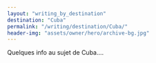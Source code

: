 ```yaml
---
layout: "writing_by_destination"
destination: "Cuba"
permalink: "/writing/destination/Cuba/"
header-img: "assets/owner/hero/archive-bg.jpg"
---
```


Quelques info au sujet de Cuba....